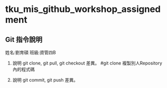 # tku_mis_github_workshop_assignedment

## Git 指令說明

姓名:劉育碩
班級:資管四B

1. 說明 git clone, git pull, git checkout 差異。
#git clone
複製別人Repository內的程式碼

2. 說明 git commit, git push 差異。
